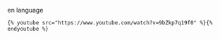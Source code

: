 en language



```
{% youtube src="https://www.youtube.com/watch?v=9bZkp7q19f0" %}{% endyoutube %}
```



